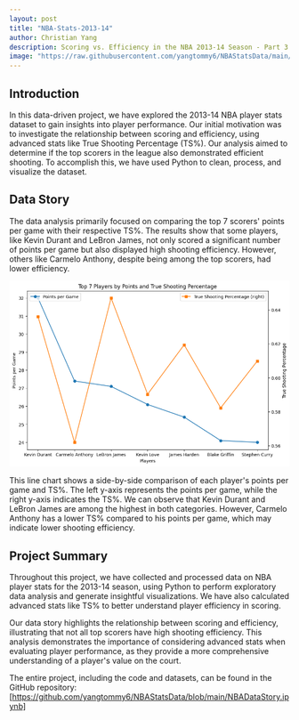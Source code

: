 ```yaml
---
layout: post
title: "NBA-Stats-2013-14"
author: Christian Yang
description: Scoring vs. Efficiency in the NBA 2013-14 Season - Part 3
image: "https://raw.githubusercontent.com/yangtommy6/NBAStatsData/main/11.png"
---
```


## Introduction

In this data-driven project, we have explored the 2013-14 NBA player stats dataset to gain insights into player performance. Our initial motivation was to investigate the relationship between scoring and efficiency, using advanced stats like True Shooting Percentage (TS%). Our analysis aimed to determine if the top scorers in the league also demonstrated efficient shooting. To accomplish this, we have used Python to clean, process, and visualize the dataset.

## Data Story

The data analysis primarily focused on comparing the top 7 scorers' points per game with their respective TS%. The results show that some players, like Kevin Durant and LeBron James, not only scored a significant number of points per game but also displayed high shooting efficiency. However, others like Carmelo Anthony, despite being among the top scorers, had lower efficiency.

![inspect](https://raw.githubusercontent.com/yangtommy6/NBAStatsData/main/10.png)

This line chart shows a side-by-side comparison of each player's points per game and TS%. The left y-axis represents the points per game, while the right y-axis indicates the TS%. We can observe that Kevin Durant and LeBron James are among the highest in both categories. However, Carmelo Anthony has a lower TS% compared to his points per game, which may indicate lower shooting efficiency.

## Project Summary

Throughout this project, we have collected and processed data on NBA player stats for the 2013-14 season, using Python to perform exploratory data analysis and generate insightful visualizations. We have also calculated advanced stats like TS% to better understand player efficiency in scoring.

Our data story highlights the relationship between scoring and efficiency, illustrating that not all top scorers have high shooting efficiency. This analysis demonstrates the importance of considering advanced stats when evaluating player performance, as they provide a more comprehensive understanding of a player's value on the court.

The entire project, including the code and datasets, can be found in the GitHub repository: [https://github.com/yangtommy6/NBAStatsData/blob/main/NBADataStory.ipynb]
